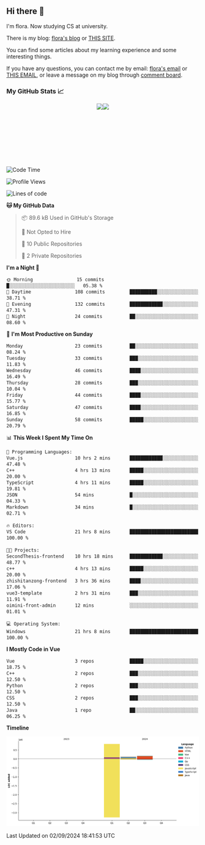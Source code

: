 ## Hi there 👋

I'm flora. Now studying CS at university. 

There is my blog: [flora's blog](https://florae006.github.io/) or [THIS SITE](https://dodolalorc.cn/). 

You can find some articles about my learning experience and some interesting things.

If you have any questions, you can contact me by email: [flora's email](mailto:chenflora124@gmail.com) or [THIS EMAIL](mailto:flora_chen2021@163.com), or leave a message on my blog through [comment board](https://florae006.github.io/comments/).

### My GitHub Stats 📈
<div style="display:flex;flex-direction:row;justify-content:center;">
  <img height="150" class="img" src="https://github-readme-stats.vercel.app/api?username=Florae006&count_private=true&show_icons=true&theme=graywhite&show_owner=true" />
  <img height="150" class="img" src="https://github-readme-stats.vercel.app/api/top-langs/?username=Florae006&layout=compact&theme=graywhite" />
</div>

<!--START_SECTION:waka-->
![Code Time](http://img.shields.io/badge/Code%20Time-225%20hrs%2029%20mins-blue)

![Profile Views](http://img.shields.io/badge/Profile%20Views-0-blue)

![Lines of code](https://img.shields.io/badge/From%20Hello%20World%20I%27ve%20Written-1.1%20million%20lines%20of%20code-blue)

**🐱 My GitHub Data** 

> 📦 89.6 kB Used in GitHub's Storage 
 > 
> 🚫 Not Opted to Hire
 > 
> 📜 10 Public Repositories 
 > 
> 🔑 2 Private Repositories 
 > 
**I'm a Night 🦉** 

```text
🌞 Morning                15 commits          █░░░░░░░░░░░░░░░░░░░░░░░░   05.38 % 
🌆 Daytime                108 commits         ██████████░░░░░░░░░░░░░░░   38.71 % 
🌃 Evening                132 commits         ████████████░░░░░░░░░░░░░   47.31 % 
🌙 Night                  24 commits          ██░░░░░░░░░░░░░░░░░░░░░░░   08.60 % 
```
📅 **I'm Most Productive on Sunday** 

```text
Monday                   23 commits          ██░░░░░░░░░░░░░░░░░░░░░░░   08.24 % 
Tuesday                  33 commits          ███░░░░░░░░░░░░░░░░░░░░░░   11.83 % 
Wednesday                46 commits          ████░░░░░░░░░░░░░░░░░░░░░   16.49 % 
Thursday                 28 commits          ███░░░░░░░░░░░░░░░░░░░░░░   10.04 % 
Friday                   44 commits          ████░░░░░░░░░░░░░░░░░░░░░   15.77 % 
Saturday                 47 commits          ████░░░░░░░░░░░░░░░░░░░░░   16.85 % 
Sunday                   58 commits          █████░░░░░░░░░░░░░░░░░░░░   20.79 % 
```


📊 **This Week I Spent My Time On** 

```text
💬 Programming Languages: 
Vue.js                   10 hrs 2 mins       ████████████░░░░░░░░░░░░░   47.48 % 
C++                      4 hrs 13 mins       █████░░░░░░░░░░░░░░░░░░░░   20.00 % 
TypeScript               4 hrs 11 mins       █████░░░░░░░░░░░░░░░░░░░░   19.81 % 
JSON                     54 mins             █░░░░░░░░░░░░░░░░░░░░░░░░   04.33 % 
Markdown                 34 mins             █░░░░░░░░░░░░░░░░░░░░░░░░   02.71 % 

🔥 Editors: 
VS Code                  21 hrs 8 mins       █████████████████████████   100.00 % 

🐱‍💻 Projects: 
SecondThesis-frontend    10 hrs 18 mins      ████████████░░░░░░░░░░░░░   48.77 % 
c++                      4 hrs 13 mins       █████░░░░░░░░░░░░░░░░░░░░   20.00 % 
zhishitanzong-frontend   3 hrs 36 mins       ████░░░░░░░░░░░░░░░░░░░░░   17.06 % 
vue3-template            2 hrs 31 mins       ███░░░░░░░░░░░░░░░░░░░░░░   11.91 % 
oimini-front-admin       12 mins             ░░░░░░░░░░░░░░░░░░░░░░░░░   01.01 % 

💻 Operating System: 
Windows                  21 hrs 8 mins       █████████████████████████   100.00 % 
```

**I Mostly Code in Vue** 

```text
Vue                      3 repos             █████░░░░░░░░░░░░░░░░░░░░   18.75 % 
C++                      2 repos             ███░░░░░░░░░░░░░░░░░░░░░░   12.50 % 
Python                   2 repos             ███░░░░░░░░░░░░░░░░░░░░░░   12.50 % 
CSS                      2 repos             ███░░░░░░░░░░░░░░░░░░░░░░   12.50 % 
Java                     1 repo              ██░░░░░░░░░░░░░░░░░░░░░░░   06.25 % 
```



**Timeline**

![Lines of Code chart](https://raw.githubusercontent.com/Florae006/Florae006/main/assets/bar_graph.png)


 Last Updated on 02/09/2024 18:41:53 UTC
<!--END_SECTION:waka-->

<!--
**Florae006/Florae006** is a ✨ _special_ ✨ repository because its `README.md` (this file) appears on your GitHub profile.

Here are some ideas to get you started:

- 🔭 I’m currently working on ...
- 🌱 I’m currently learning ...
- 👯 I’m looking to collaborate on ...
- 🤔 I’m looking for help with ...
- 💬 Ask me about ...
- 📫 How to reach me: ...
- 😄 Pronouns: ...
- ⚡ Fun fact: ...
  -->
